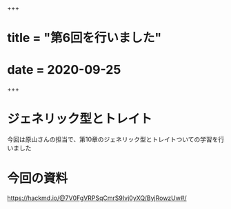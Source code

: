 +++
# title = "第6回を行いました"
# date = 2020-09-25
+++

# ジェネリック型とトレイト

今回は原山さんの担当で、第10章のジェネリック型とトレイトついての学習を行いました

# 今回の資料

https://hackmd.io/@7V0FgVRPSqCmrS9Ivj0yXQ/ByjRowzUw#/